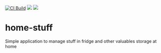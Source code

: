 [![CI Build](https://github.com/pengwin/home-stuff/actions/workflows/ci.yml/badge.svg)](https://github.com/pengwin/home-stuff/actions/workflows/ci.yml)
![](https://img.shields.io/badge/Unit_Test_Coverage-98.72%-brightgreen.svg?prefix=$lines$)
![](https://img.shields.io/badge/E2E_Coverage-94.26%-brightgreen.svg?prefix=$lines$)

# home-stuff

Simple application to manage stuff in fridge and other valuables storage at home

